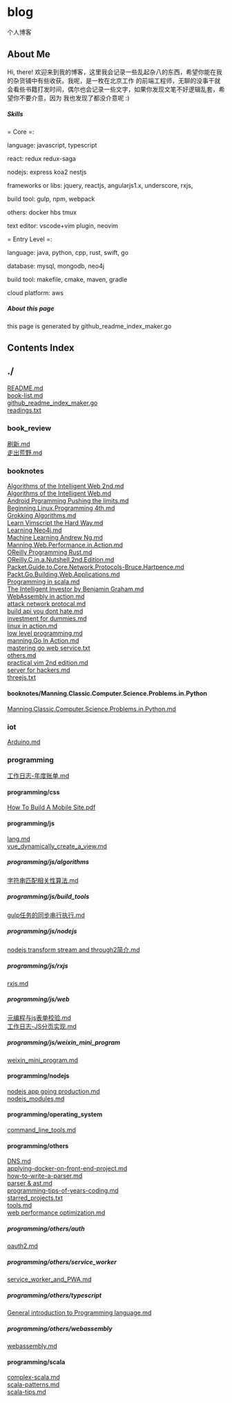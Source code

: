 # blog
个人博客

## About Me
Hi, there! 欢迎来到我的博客，这里我会记录一些乱起杂八的东西，希望你能在我的杂货铺中有些收获。我呢，是一枚在北京工作
的前端工程师，无聊的没事干就会看些书籍打发时间，偶尔也会记录一些文字，如果你发现文笔不好逻辑乱套，希望你不要介意，因为
我也发现了都没介意呢 :)

##### Skills

= Core =:

language: javascript, typescript

react: redux redux-saga

nodejs: express koa2 nestjs

frameworks or libs: jquery, reactjs, angularjs1.x, underscore, rxjs,

build tool: gulp, npm, webpack

others: docker hbs tmux


text editor: vscode+vim plugin, neovim


= Entry Level =:

language: java, python, cpp, rust, swift, go

database: mysql, mongodb, neo4j

build tool: makefile, cmake, maven, gradle

cloud platform: aws


##### About this page
this page is generated by github_readme_index_maker.go

## Contents Index
## ./
[README.md](./README.md)  
[book-list.md](./book-list.md)  
[github_readme_index_maker.go](./github_readme_index_maker.go)  
[readings.txt](./readings.txt)  
### book_review
[刷新.md](./book_review/%E5%88%B7%E6%96%B0.md)  
[走出荒野.md](./book_review/%E8%B5%B0%E5%87%BA%E8%8D%92%E9%87%8E.md)  
### booknotes
[Algorithms of the Intelligent Web 2nd.md](./booknotes/Algorithms%20of%20the%20Intelligent%20Web%202nd.md)  
[Algorithms of the Intelligent Web.md](./booknotes/Algorithms%20of%20the%20Intelligent%20Web.md)  
[Android Prgramming Pushing the limits.md](./booknotes/Android%20Prgramming%20Pushing%20the%20limits.md)  
[Beginning.Linux.Programming 4th.md](./booknotes/Beginning.Linux.Programming%204th.md)  
[Grokking Algorithms.md](./booknotes/Grokking%20Algorithms.md)  
[Learn Vimscript the Hard Way.md](./booknotes/Learn%20Vimscript%20the%20Hard%20Way.md)  
[Learning Neo4j.md](./booknotes/Learning%20Neo4j.md)  
[Machine Learning Andrew Ng.md](./booknotes/Machine%20Learning%20Andrew%20Ng.md)  
[Manning.Web.Performance.in.Action.md](./booknotes/Manning.Web.Performance.in.Action.md)  
[OReilly Programming Rust.md](./booknotes/OReilly%20Programming%20Rust.md)  
[OReilly.C.in.a.Nutshell.2nd.Edition.md](./booknotes/OReilly.C.in.a.Nutshell.2nd.Edition.md)  
[Packet.Guide.to.Core.Network.Protocols-Bruce.Hartpence.md](./booknotes/Packet.Guide.to.Core.Network.Protocols-Bruce.Hartpence.md)  
[Packt.Go.Building.Web.Applications.md](./booknotes/Packt.Go.Building.Web.Applications.md)  
[Programming in scala.md](./booknotes/Programming%20in%20scala.md)  
[The Intelligent Investor by Benjamin Graham.md](./booknotes/The%20Intelligent%20Investor%20by%20Benjamin%20Graham.md)  
[WebAssembly in action.md](./booknotes/WebAssembly%20in%20action.md)  
[attack network protocal.md](./booknotes/attack%20network%20protocal.md)  
[build api you dont hate.md](./booknotes/build%20api%20you%20dont%20hate.md)  
[investment for dummies.md](./booknotes/investment%20for%20dummies.md)  
[linux in action.md](./booknotes/linux%20in%20action.md)  
[low level programming.md](./booknotes/low%20level%20programming.md)  
[manning.Go In Action.md](./booknotes/manning.Go%20In%20Action.md)  
[mastering go web service.txt](./booknotes/mastering%20go%20web%20service.txt)  
[others.md](./booknotes/others.md)  
[practical vim 2nd edition.md](./booknotes/practical%20vim%202nd%20edition.md)  
[server for hackers.md](./booknotes/server%20for%20hackers.md)  
[threejs.txt](./booknotes/threejs.txt)  
#### booknotes/Manning.Classic.Computer.Science.Problems.in.Python
[Manning.Classic.Computer.Science.Problems.in.Python.md](./booknotes/Manning.Classic.Computer.Science.Problems.in.Python/Manning.Classic.Computer.Science.Problems.in.Python.md)  
### iot
[Arduino.md](./iot/Arduino.md)  
### programming
[工作日志-年度账单.md](./programming/%E5%B7%A5%E4%BD%9C%E6%97%A5%E5%BF%97-%E5%B9%B4%E5%BA%A6%E8%B4%A6%E5%8D%95.md)  
#### programming/css
[How To Build A Mobile Site.pdf](./programming/css/How%20To%20Build%20A%20Mobile%20Site.pdf)  
#### programming/js
[lang.md](./programming/js/lang.md)  
[vue_dynamically_create_a_view.md](./programming/js/vue_dynamically_create_a_view.md)  
##### programming/js/algorithms
[字符串匹配相关性算法.md](./programming/js/algorithms/%E5%AD%97%E7%AC%A6%E4%B8%B2%E5%8C%B9%E9%85%8D%E7%9B%B8%E5%85%B3%E6%80%A7%E7%AE%97%E6%B3%95.md)  
##### programming/js/build_tools
[gulp任务的同步串行执行.md](./programming/js/build_tools/gulp%E4%BB%BB%E5%8A%A1%E7%9A%84%E5%90%8C%E6%AD%A5%E4%B8%B2%E8%A1%8C%E6%89%A7%E8%A1%8C.md)  
##### programming/js/nodejs
[nodejs transform stream and through2简介.md](./programming/js/nodejs/nodejs%20transform%20stream%20and%20through2%E7%AE%80%E4%BB%8B.md)  
##### programming/js/rxjs
[rxjs.md](./programming/js/rxjs/rxjs.md)  
##### programming/js/web
[元编程与js表单校验.md](./programming/js/web/%E5%85%83%E7%BC%96%E7%A8%8B%E4%B8%8Ejs%E8%A1%A8%E5%8D%95%E6%A0%A1%E9%AA%8C.md)  
[工作日志-JS分页实现.md](./programming/js/web/%E5%B7%A5%E4%BD%9C%E6%97%A5%E5%BF%97-JS%E5%88%86%E9%A1%B5%E5%AE%9E%E7%8E%B0.md)  
##### programming/js/weixin_mini_program
[weixin_mini_program.md](./programming/js/weixin_mini_program/weixin_mini_program.md)  
#### programming/nodejs
[nodejs app going production.md](./programming/nodejs/nodejs%20app%20going%20production.md)  
[nodejs_modules.md](./programming/nodejs/nodejs_modules.md)  
#### programming/operating_system
[command_line_tools.md](./programming/operating_system/command_line_tools.md)  
#### programming/others
[DNS.md](./programming/others/DNS.md)  
[applying-docker-on-front-end-project.md](./programming/others/applying-docker-on-front-end-project.md)  
[how-to-write-a-parser.md](./programming/others/how-to-write-a-parser.md)  
[parser & ast.md](./programming/others/parser%20%26%20ast.md)  
[programming-tips-of-years-coding.md](./programming/others/programming-tips-of-years-coding.md)  
[starred_projects.txt](./programming/others/starred_projects.txt)  
[tools.md](./programming/others/tools.md)  
[web performance optimization.md](./programming/others/web%20performance%20optimization.md)  
##### programming/others/auth
[oauth2.md](./programming/others/auth/oauth2.md)  
##### programming/others/service_worker
[service_worker_and_PWA.md](./programming/others/service_worker/service_worker_and_PWA.md)  
##### programming/others/typescript
[General introduction to Programming language.md](./programming/others/typescript/General%20introduction%20to%20Programming%20language.md)  
##### programming/others/webassembly
[webassembly.md](./programming/others/webassembly/webassembly.md)  
#### programming/scala
[complex-scala.md](./programming/scala/complex-scala.md)  
[scala-patterns.md](./programming/scala/scala-patterns.md)  
[scala-tips.md](./programming/scala/scala-tips.md)  


